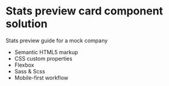 # Stats preview card component solution

Stats preview guide for a mock company

- Semantic HTML5 markup
- CSS custom properties
- Flexbox
- Sass & Scss
- Mobile-first workflow
